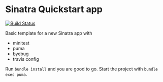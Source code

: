 # Sinatra Quickstart app

[![Build Status](https://travis-ci.org/vbalazs/sinatra-quickstart.svg)](https://travis-ci.org/vbalazs/sinatra-quickstart)

Basic template for a new Sinatra app with
  * minitest
  * puma
  * byebug
  * travis config

Run `bundle install` and you are good to go.
Start the project with `bundle exec puma`.
